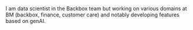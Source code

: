 I am data scientist in the Backbox team but working on various domains at BM (backbox, finance, customer care) and notably developing features based on genAI.